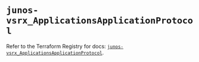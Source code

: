 # `junos-vsrx_ApplicationsApplicationProtocol`

Refer to the Terraform Registry for docs: [`junos-vsrx_ApplicationsApplicationProtocol`](https://registry.terraform.io/providers/juniper/junos-vsrx/20.32.106/docs/resources/applications_application_protocol).
